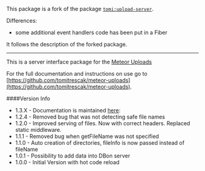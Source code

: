 This package is a fork of the package [`tomi:upload-server`](https://atmospherejs.com/tomi/upload-server).

Differences:
* some additional event handlers code has been put in a Fiber

It follows the description of the forked package.

--------

This is a server interface package for the [Meteor Uploads](https://github.com/tomitrescak/meteor-uploads)

For the full documentation and instructions on use go to [https://github.com/tomitrescak/meteor-uploads](https://github.com/tomitrescak/meteor-uploads).

####Version Info

* 1.3.X - Documentation is maintained [here]((https://github.com/tomitrescak/meteor-uploads)): 
* 1.2.4 - Removed bug that was not detecting safe file names
* 1.2.0 - Improved serving of files. Now with correct headers. Replaced static middleware.
* 1.1.1 - Removed bug when getFileName was not specified
* 1.1.0 - Auto creation of directories, fileInfo is now passed instead of fileName
* 1.0.1 - Possibility to add data into DBon server
* 1.0.0 - Initial Version with hot code reload
